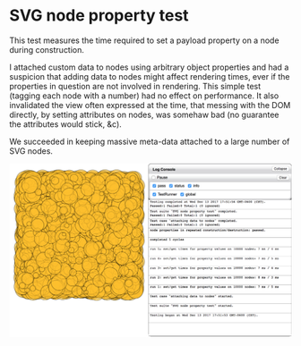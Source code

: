# SVG node property test

This test measures the time required to set a payload property on a node during construction.

I attached custom data to nodes using arbitrary object properties and had a suspicion that adding data to nodes might affect rendering times, ever if the properties in question are not involved in rendering. This simple test (tagging each node with a number) had no effect on performance. It also invalidated the view often expressed at the time, that messing with the DOM directly, by setting attributes on nodes, was somehaw bad (no guarantee the attributes would stick, &c).

We succeeded in keeping massive meta-data attached to a large number of SVG nodes.

![Screenshot](svg-node-property-screenshot.png)
